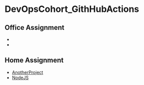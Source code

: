 # DevOpsCohort_GithHubActions

## Office Assignment
- 
-
## Home Assignment
- [AnotherProject](https://github.com/PriyeshRaiMinfy/DevOps_GitHubActions/tree/main/HomeAssignment/AnotherProject)
- [NodeJS](https://github.com/PriyeshRaiMinfy/DevOps_GitHubActions/tree/main/HomeAssignment/NodeJS-App)
